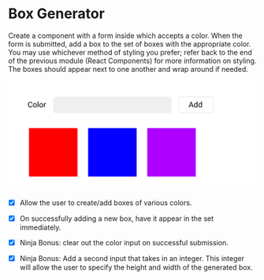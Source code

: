 # Box Generator

Create a component with a form inside which accepts a color. When the form is submitted, add a box to the set of boxes with the appropriate color. You may use whichever method of styling you prefer; refer back to the end of the previous module (React Components) for more information on styling. The boxes should appear next to one another and wrap around if needed.

![](box-generator-assignment.png)

- [x] Allow the user to create/add boxes of various colors.

- [x] On successfully adding a new box, have it appear in the set immediately.

- [x] Ninja Bonus: clear out the color input on successful submission.

- [x] Ninja Bonus: Add a second input that takes in an integer. This integer will allow the user to specify the height and width of the generated box.
